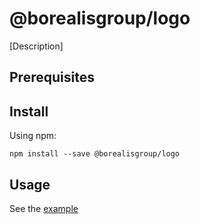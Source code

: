 # @borealisgroup/logo

[Description]

## Prerequisites

## Install

Using npm:

```
npm install --save @borealisgroup/logo
```

## Usage

See the [example](example)
